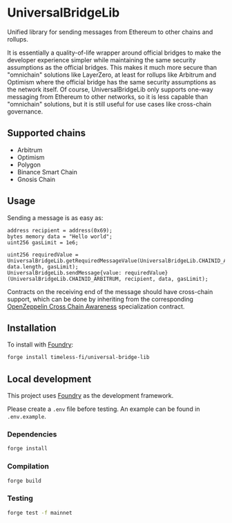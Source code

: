 # UniversalBridgeLib

Unified library for sending messages from Ethereum to other chains and rollups.

It is essentially a quality-of-life wrapper around official bridges to make the developer experience simpler while maintaining the same security assumptions as the official bridges. This makes it much more secure than "omnichain" solutions like LayerZero, at least for rollups like Arbitrum and Optimism where the official bridge has the same security assumptions as the network itself. Of course, UniversalBridgeLib only supports one-way messaging from Ethereum to other networks, so it is less capable than "omnichain" solutions, but it is still useful for use cases like cross-chain governance.

## Supported chains

- Arbitrum
- Optimism
- Polygon
- Binance Smart Chain
- Gnosis Chain

## Usage

Sending a message is as easy as:

```solidity
address recipient = address(0x69);
bytes memory data = "Hello world";
uint256 gasLimit = 1e6;

uint256 requiredValue = UniversalBridgeLib.getRequiredMessageValue(UniversalBridgeLib.CHAINID_ARBITRUM, data.length, gasLimit);
UniversalBridgeLib.sendMessage{value: requiredValue}(UniversalBridgeLib.CHAINID_ARBITRUM, recipient, data, gasLimit);
```

Contracts on the receiving end of the message should have cross-chain support, which can be done by inheriting from the corresponding [OpenZeppelin Cross Chain Awareness](https://docs.openzeppelin.com/contracts/4.x/api/crosschain) specialization contract.

## Installation

To install with [Foundry](https://github.com/foundry-rs/foundry):

```bash
forge install timeless-fi/universal-bridge-lib
```

## Local development

This project uses [Foundry](https://github.com/foundry-rs/foundry) as the development framework.

Please create a `.env` file before testing. An example can be found in `.env.example`.

### Dependencies

```bash
forge install
```

### Compilation

```bash
forge build
```

### Testing

```bash
forge test -f mainnet
```